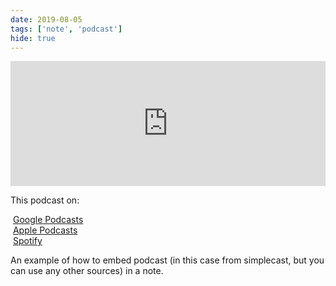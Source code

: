 ```yaml
---
date: 2019-08-05
tags: ['note', 'podcast']
hide: true
---
```


<iframe
  height="200px"
  width="100%"
  frameborder="no"
  scrolling="no"
  seamless
  src="https://player.simplecast.com/62a1da0d-f39d-4d65-97d7-8faa48ae046f?dark=false"
></iframe>

This podcast on:

<p>
<FontAwesomeIcon icon={['fab', 'google']} />&nbsp;<a href="https://podcasts.google.com/?feed=aHR0cHM6Ly9mZWVkcy5zaW1wbGVjYXN0LmNvbS9YX3dTX1dZaA">Google Podcasts</a><br/>
<FontAwesomeIcon icon={['fab', 'apple']} />&nbsp;<a href="https://podcasts.apple.com/us/podcast/chats-with-kent-c-dodds/id1475543959">Apple Podcasts</a><br/>
<FontAwesomeIcon icon={['fab', 'spotify']} />&nbsp;<a href="https://open.spotify.com/show/7GkO2poedjbltWT5lduL5w">Spotify</a>
</p>

An example of how to embed podcast (in this case from simplecast, but you can use any other sources) in a note.
